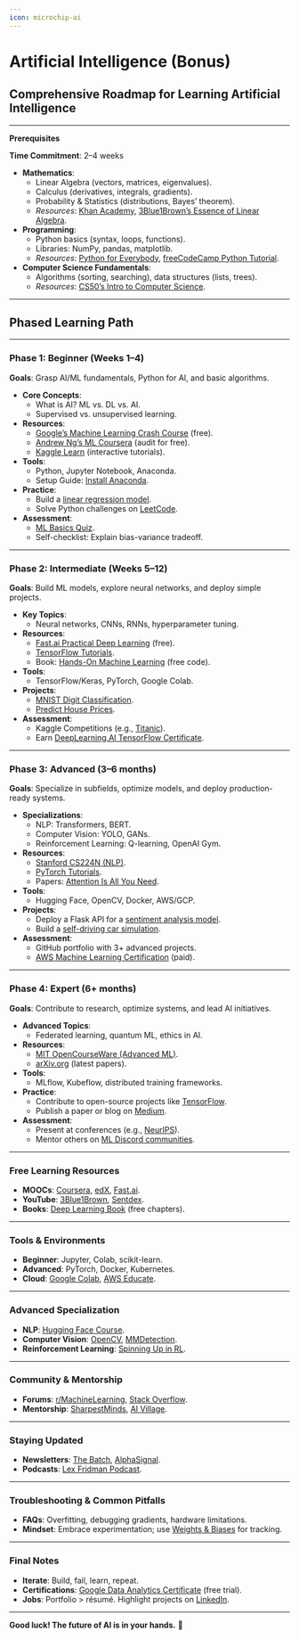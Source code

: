 ```yaml
---
icon: microchip-ai
---
```


# Artificial Intelligence (Bonus)

## **Comprehensive Roadmap for Learning Artificial Intelligence**

***

**Prerequisites**

**Time Commitment**: 2–4 weeks

* **Mathematics**:
  * Linear Algebra (vectors, matrices, eigenvalues).
  * Calculus (derivatives, integrals, gradients).
  * Probability & Statistics (distributions, Bayes’ theorem).
  * _Resources_: [Khan Academy](https://www.khanacademy.org/), [3Blue1Brown’s Essence of Linear Algebra](https://youtube.com/playlist?list=PLZHQObOWTQDPD3MizzM2xVFitgF8hE_ab).
* **Programming**:
  * Python basics (syntax, loops, functions).
  * Libraries: NumPy, pandas, matplotlib.
  * _Resources_: [Python for Everybody](https://www.py4e.com/), [freeCodeCamp Python Tutorial](https://www.freecodecamp.org/learn/scientific-computing-with-python/).
* **Computer Science Fundamentals**:
  * Algorithms (sorting, searching), data structures (lists, trees).
  * _Resources_: [CS50’s Intro to Computer Science](https://cs50.harvard.edu/x/).

***

## **Phased Learning Path**

***

### **Phase 1: Beginner (Weeks 1–4)**

**Goals**: Grasp AI/ML fundamentals, Python for AI, and basic algorithms.

* **Core Concepts**:
  * What is AI? ML vs. DL vs. AI.
  * Supervised vs. unsupervised learning.
* **Resources**:
  * [Google’s Machine Learning Crash Course](https://developers.google.com/machine-learning/crash-course) (free).
  * [Andrew Ng’s ML Coursera](https://www.coursera.org/learn/machine-learning) (audit for free).
  * [Kaggle Learn](https://www.kaggle.com/learn) (interactive tutorials).
* **Tools**:
  * Python, Jupyter Notebook, Anaconda.
  * Setup Guide: [Install Anaconda](https://www.anaconda.com/products/distribution).
* **Practice**:
  * Build a [linear regression model](https://www.kaggle.com/code/ryanholbrook/linear-regression-with-tensorflow).
  * Solve Python challenges on [LeetCode](https://leetcode.com/).
* **Assessment**:
  * [ML Basics Quiz](https://www.proprofs.com/quiz-school/story.php?title=mjixnzi0ma5k3d).
  * Self-checklist: Explain bias-variance tradeoff.

***

### **Phase 2: Intermediate (Weeks 5–12)**

**Goals**: Build ML models, explore neural networks, and deploy simple projects.

* **Key Topics**:
  * Neural networks, CNNs, RNNs, hyperparameter tuning.
* **Resources**:
  * [Fast.ai Practical Deep Learning](https://course.fast.ai/) (free).
  * [TensorFlow Tutorials](https://www.tensorflow.org/learn).
  * Book: [Hands-On Machine Learning](https://github.com/ageron/handson-ml2) (free code).
* **Tools**:
  * TensorFlow/Keras, PyTorch, Google Colab.
* **Projects**:
  * [MNIST Digit Classification](https://www.tensorflow.org/tutorials/quickstart/beginner).
  * [Predict House Prices](https://www.kaggle.com/c/house-prices-advanced-regression-techniques).
* **Assessment**:
  * Kaggle Competitions (e.g., [Titanic](https://www.kaggle.com/c/titanic)).
  * Earn [DeepLearning.AI TensorFlow Certificate](https://www.coursera.org/professional-certificates/tensorflow-in-practice).

***

### **Phase 3: Advanced (3–6 months)**

**Goals**: Specialize in subfields, optimize models, and deploy production-ready systems.

* **Specializations**:
  * NLP: Transformers, BERT.
  * Computer Vision: YOLO, GANs.
  * Reinforcement Learning: Q-learning, OpenAI Gym.
* **Resources**:
  * [Stanford CS224N (NLP)](https://www.youtube.com/playlist?list=PLoROMvodv4rOSH4v6133s9LFPRHjEmbmJ).
  * [PyTorch Tutorials](https://pytorch.org/tutorials/).
  * Papers: [Attention Is All You Need](https://arxiv.org/abs/1706.03762).
* **Tools**:
  * Hugging Face, OpenCV, Docker, AWS/GCP.
* **Projects**:
  * Deploy a Flask API for a [sentiment analysis model](https://www.analyticsvidhya.com/blog/2021/06/deploy-huggingface-models-using-flask/).
  * Build a [self-driving car simulation](https://www.youtube.com/watch?v=EaY5QiZwSP4).
* **Assessment**:
  * GitHub portfolio with 3+ advanced projects.
  * [AWS Machine Learning Certification](https://aws.amazon.com/certification/certified-machine-learning-specialty/) (paid).

***

### **Phase 4: Expert (6+ months)**

**Goals**: Contribute to research, optimize systems, and lead AI initiatives.

* **Advanced Topics**:
  * Federated learning, quantum ML, ethics in AI.
* **Resources**:
  * [MIT OpenCourseWare (Advanced ML)](https://ocw.mit.edu/courses/6-867-machine-learning-fall-2006/).
  * [arXiv.org](https://arxiv.org/) (latest papers).
* **Tools**:
  * MLflow, Kubeflow, distributed training frameworks.
* **Practice**:
  * Contribute to open-source projects like [TensorFlow](https://github.com/tensorflow/tensorflow).
  * Publish a paper or blog on [Medium](https://medium.com/).
* **Assessment**:
  * Present at conferences (e.g., [NeurIPS](https://nips.cc/)).
  * Mentor others on [ML Discord communities](https://discord.gg/machine-learning).

***

### **Free Learning Resources**

* **MOOCs**: [Coursera](https://www.coursera.org/), [edX](https://www.edx.org/), [Fast.ai](https://course.fast.ai/).
* **YouTube**: [3Blue1Brown](https://www.youtube.com/c/3blue1brown), [Sentdex](https://www.youtube.com/c/sentdex).
* **Books**: [Deep Learning Book](https://www.deeplearningbook.org/) (free chapters).

***

### **Tools & Environments**

* **Beginner**: Jupyter, Colab, scikit-learn.
* **Advanced**: PyTorch, Docker, Kubernetes.
* **Cloud**: [Google Colab](https://colab.research.google.com/), [AWS Educate](https://aws.amazon.com/education/awseducate/).

***

### **Advanced Specialization**

* **NLP**: [Hugging Face Course](https://huggingface.co/course/).
* **Computer Vision**: [OpenCV](https://opencv.org/), [MMDetection](https://github.com/open-mmlab/mmdetection).
* **Reinforcement Learning**: [Spinning Up in RL](https://spinningup.openai.com/).

***

### **Community & Mentorship**

* **Forums**: [r/MachineLearning](https://www.reddit.com/r/MachineLearning/), [Stack Overflow](https://stackoverflow.com/).
* **Mentorship**: [SharpestMinds](https://www.sharpestminds.com/), [AI Village](https://aivillage.org/).

***

### **Staying Updated**

* **Newsletters**: [The Batch](https://www.deeplearning.ai/the-batch/), [AlphaSignal](https://alphasignal.ai/).
* **Podcasts**: [Lex Fridman Podcast](https://lexfridman.com/podcast/).

***

### **Troubleshooting & Common Pitfalls**

* **FAQs**: Overfitting, debugging gradients, hardware limitations.
* **Mindset**: Embrace experimentation; use [Weights & Biases](https://wandb.ai/) for tracking.

***

### **Final Notes**

* **Iterate**: Build, fail, learn, repeat.
* **Certifications**: [Google Data Analytics Certificate](https://grow.google/certificates/data-analytics/) (free trial).
* **Jobs**: Portfolio > résumé. Highlight projects on [LinkedIn](https://linkedin.com/).

***

**Good luck! The future of AI is in your hands.** 🚀
